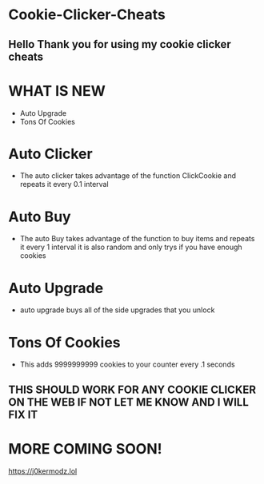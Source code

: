 # Cookie-Clicker-Cheats
## Hello Thank you for using my cookie clicker cheats

# WHAT IS NEW
- Auto Upgrade
- Tons Of Cookies

# Auto Clicker
- The auto clicker takes advantage of the function ClickCookie and repeats it every 0.1 interval

# Auto Buy
- The auto Buy takes advantage of the function to buy items and repeats it every 1 interval it is also random and only trys if you have enough cookies

# Auto Upgrade
- auto upgrade buys all of the side upgrades that you unlock

# Tons Of Cookies
- This adds 9999999999 cookies to your counter every .1 seconds

## THIS SHOULD WORK FOR ANY COOKIE CLICKER ON THE WEB IF NOT LET ME KNOW AND I WILL FIX IT

# MORE COMING SOON!
https://j0kermodz.lol
